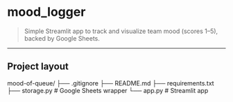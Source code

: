 # mood_logger


> Simple Streamlit app to track and visualize team mood (scores 1–5), backed by Google Sheets.

---

## Project layout

mood-of-queue/
├── .gitignore
├── README.md
├── requirements.txt
├── storage.py # Google Sheets wrapper
└── app.py # Streamlit app

